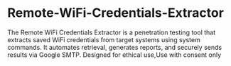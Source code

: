 # Remote-WiFi-Credentials-Extractor
The Remote WiFi Credentials Extractor is a penetration testing tool that extracts saved WiFi credentials from target systems using system commands. It automates retrieval, generates reports, and securely sends results via Google SMTP. Designed for ethical use,Use with consent only

